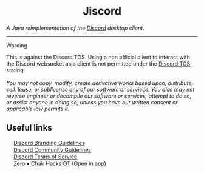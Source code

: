 <!-- Header -->
<h1 align="center">Jiscord</h1>
<span align="center"><em>A Java reimplementation of the <a href="https://github.com/discord">Discord</a> desktop client.</em></span>

---

> [!WARNING]  
> This is against the Discord TOS. Using a non official client to interact with the Discord websocket as a client is not permitted under the [Discord TOS](https://discord.com/terms), stating:\
> \
> *You may not copy, modify, create derivative works based upon, distribute, sell, lease, or sublicense any of our software or services. You also may not reverse engineer or decompile our software or services, attempt to do so, or assist anyone in doing so, unless you have our written consent or applicable law permits it.*

## Useful links
<img width="15px" src="https://assets-global.website-files.com/6257adef93867e50d84d30e2/636e0a69f118df70ad7828d4_icon_clyde_blurple_RGB.svg"> [Discord Branding Guidelines](https://discord.com/branding)\
<img width="15px" src="https://assets-global.website-files.com/6257adef93867e50d84d30e2/636e0a69f118df70ad7828d4_icon_clyde_blurple_RGB.svg"> [Discord Community Guidelines](https://discord.com/guidelines)\
<img width="15px" src="https://assets-global.website-files.com/6257adef93867e50d84d30e2/636e0a69f118df70ad7828d4_icon_clyde_blurple_RGB.svg"> [Discord Terms of Service](https://discord.com/terms)\
<img width="15px" src="https://images.weserv.nl/?url=cdn.discordapp.com/icons/769966964030046298/a_5e832d9ff32ecca17b1756c1367cb965.png?size=4096&h=300&w=300&fit=cover&mask=circle&maxage=7d"> [Zero • Chair Hacks OT](https://discord.com/invite/dPzJajt) (<a href="https://intradeus.github.io/http-protocol-redirector?r=discord://-/invite/dPzJajt">Open in app</a>)
